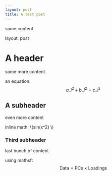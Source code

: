 ```yaml
---
layout: post
title: A test post
---
```


some content


layout: post

# A header

some more content


an equation: $$a\_i^2 + b\_i^2 = c\_i^2$$

## A subheader

even more content


inline math: \\(sin(x^2) \\)

### Third subheader

last bunch of content


using mathsf: $$ \mathsf{Data = PCs} \times \mathsf{Loadings} $$
